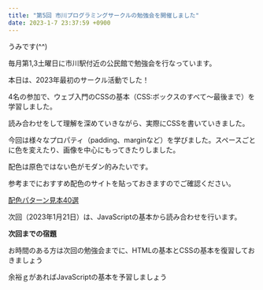 ```yaml
---
title: "第5回 市川プログラミングサークルの勉強会を開催しました"
date: 2023-1-7 23:37:59 +0900
---
```


<p>うみです(^^)</p>
<p>毎月第1,3土曜日に市川駅付近の公民館で勉強会を行なっています。</p>
<p>本日は、2023年最初のサークル活動でした！</p>
<p>4名の参加で、ウェブ入門のCSSの基本（CSS:ボックスのすべて〜最後まで）を学習しました。</p>
<p>読み合わせをして理解を深めていきながら、実際にCSSを書いていきました。</p>
<p>今回は様々なプロパティ（padding、marginなど）を学びました。スペースごとに色を変えたり、画像を中心にもってきたりしました。</p>
<p></p>
<p><a href="[https://libecity.com/user_profile/ouf8qunEv4VBcLXu1vJjBTbPf7N2](https://ichikawa-programming-circle.github.io/rensyu/umi/)"></a></p>
<p>配色は原色ではない色がモダン的みたいです。</p>
<p>参考までにおすすめ配色のサイトを貼っておきますのでご確認ください。</p>
<p><a href="[https://libecity.com/user_profile/ouf8qunEv4VBcLXu1vJjBTbPf7N2](https://saruwakakun.com/design/gallery/palette)">配色パターン見本40選</a></p>
<p>次回（2023年1月21日）は、JavaScriptの基本から読み合わせを行います。</p>

<p><strong>次回までの宿題</strong></p>
<p>お時間のある方は次回の勉強会までに、HTMLの基本とCSSの基本を復習しておきましょう</p>
<p>余裕ｇがあればJavaScriptの基本を予習しましょう</p>

